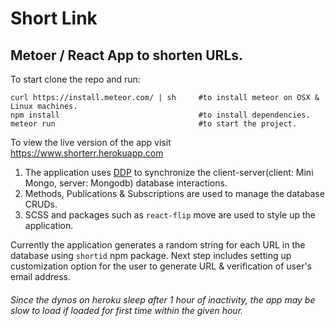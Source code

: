 # Short Link

## Metoer / React App to shorten URLs. 

To start clone the repo and run:
```
curl https://install.meteor.com/ | sh     #to install meteor on OSX & Linux machines.
npm install                               #to install dependencies.
meteor run                                #to start the project.
```

To view the live version of the app visit https://www.shorterr.herokuapp.com

1. The application uses [DDP](https://en.wikipedia.org/wiki/Distributed_Data_Protocol) to synchronize the client-server(client: Mini Mongo, server: Mongodb) database interactions.
2. Methods, Publications & Subscriptions are used to manage the database CRUDs.
3. SCSS and packages such as `react-flip` move are used to style up the application.

Currently the application generates a random string for each URL in the database using `shortid` npm package.
Next step includes setting up customization option for the user to generate URL & verification of user's email address.

###### Since the dynos on heroku sleep after 1 hour of inactivity, the app may be slow to load if loaded for first time within the given hour.
